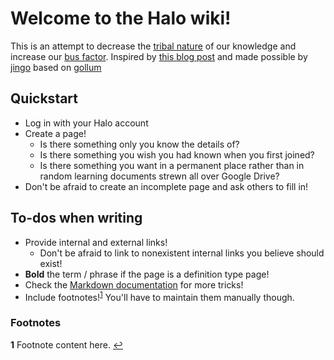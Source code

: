 # Welcome to the Halo wiki!

This is an attempt to decrease the [tribal nature](https://en.wikipedia.org/wiki/Tribal_knowledge) of our knowledge and increase our [bus factor](https://en.wikipedia.org/wiki/Bus_factor).  Inspired by [this blog post](https://blog.pusher.com/learnt-making-company-wiki/) and made possible by [jingo](https://github.com/claudioc/jingo) based on [gollum](https://github.com/gollum/gollum)

## Quickstart
 - Log in with your Halo account
 - Create a page!
   - Is there something only you know the details of?
   - Is there something you wish you had known when you first joined?
   - Is there something you want in a permanent place rather than in random learning documents strewn all over Google Drive?
 - Don't be afraid to create an incomplete page and ask others to fill in!
 
## To-dos when writing
 - Provide internal and external links!
   - Don't be afraid to link to nonexistent internal links you believe should exist!
 - **Bold** the term / phrase if the page is a definition type page!
 - Check the [Markdown documentation](http://daringfireball.net/projects/markdown/) for more tricks!
 - Include footnotes!<sup id="a1">[1](#f1)</sup>  You'll have to maintain them manually though.
 
 
 ### Footnotes
 <b id="f1">1</b> Footnote content here. [↩](#a1)